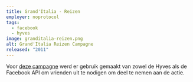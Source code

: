 ```yaml
---
title: Grand'Italia - Reizen
employer: noprotocol
tags:
  - facebook
  - hyves
image: granditalia-reizen.png
alt: Grand'Italia Reizen Campagne
released: "2011"
---
```


Voor [deze campagne](http://reizen.granditalia.nl/) werd er gebruik gemaakt van zowel de Hyves als de Facebook API om vrienden uit te nodigen om deel te nemen aan de actie.
